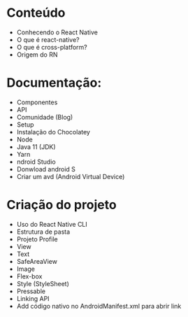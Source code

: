 # Conteúdo
 * Conhecendo o React Native
 * O que é react-native?
 * O que é cross-platform?
 * Origem do RN
# Documentação:
 * Componentes
 * API
 * Comunidade (Blog)
 * Setup
 * Instalação do Chocolatey
 * Node
 * Java 11 (JDK)
 * Yarn
 * ndroid Studio
 * Donwload android S
 * Criar um avd (Android Virtual Device)
# Criação do projeto
 * Uso do React Native CLI
 * Estrutura de pasta
 * Projeto Profile
 * View
 * Text
 * SafeAreaView
 * Image
 * Flex-box
 * Style (StyleSheet)
 * Pressable
 * Linking API
 * Add código nativo no AndroidManifest.xml para abrir link
